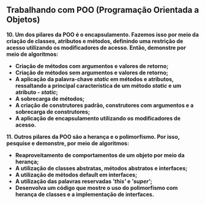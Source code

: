 ## **Trabalhando com POO (Programação Orientada a Objetos)**

**10. Um dos pilares da POO é o encapsulamento. Fazemos isso por meio da criação de classes, atributos e métodos, definindo uma restrição de acesso utilizando os modificadores de acesso. Então, demonstre por meio de algoritmos:**   
- **Criação de métodos com argumentos e valores de retorno;**   
- **Criação de métodos sem argumentos e valores de retorno;**   
- **A aplicação da palavra-chave *static* em métodos e atributos, ressaltando a principal característica de um método *static* e um atributo - *static*;**   
- **A sobrecarga de métodos;**   
- **A criação de construtores padrão, construtores com argumentos e a sobrecarga de construtores;**   
- **A aplicação de encapsulamento utilizando os modificadores de acesso.**   

**11. Outros pilares da POO são a herança e o polimorfismo. Por isso, pesquise e demonstre, por meio de algoritmos:**   
- **Reaproveitamento de comportamentos de um objeto por meio da herança;**   
- **A utilização de classes abstratas, métodos abstratos e interfaces;**   
- **A utilização de métodos default em interfaces;**   
- **A utilização das palavras reservadas *'this'* e *'super'*;**   
- **Desenvolva um código que mostre o uso do polimorfismo com herança de classes e a implementação de interfaces.**   